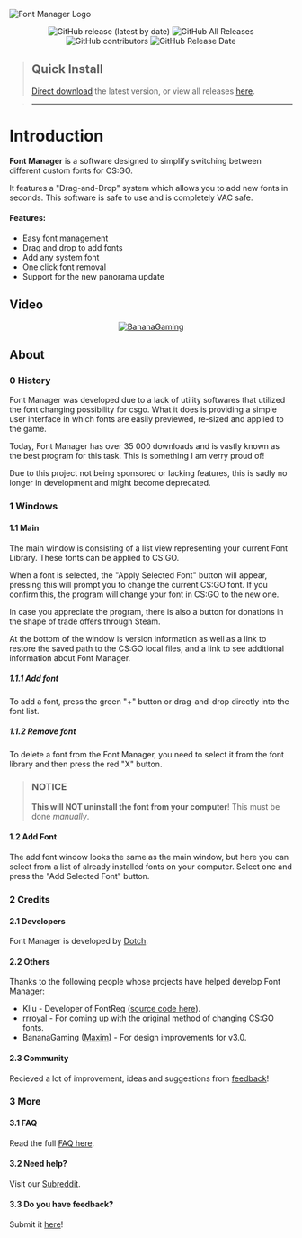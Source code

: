 ![Font Manager Logo](https://github.com/WilliamRagstad/Font-Manager/blob/master/CSGO%20Font%20Manager/Resources/fontmanager.png?raw=true)

<div align=center>
 <img alt="GitHub release (latest by date)" src="https://img.shields.io/github/v/release/WilliamRagstad/Font-Manager">
 <img alt="GitHub All Releases" src="https://img.shields.io/github/downloads/WilliamRagstad/Font-Manager/total">
 <img alt="GitHub contributors" src="https://img.shields.io/github/contributors/WilliamRagstad/Font-Manager">
 <img alt="GitHub Release Date" src="https://img.shields.io/github/release-date/WilliamRagstad/Font-Manager?label=latest%20release">
</div>





> ## Quick Install
>
> [Direct download](https://github.com/WilliamRagstad/Font-Manager/releases/latest/download/FontManager.exe) the latest version, or view all releases [here](https://github.com/WilliamRagstad/Font-Manager/releases).

> ---





# Introduction

**Font Manager** is a software designed to simplify switching between different custom fonts for CS:GO.

It features a "Drag-and-Drop" system which allows you to add new fonts in seconds. This software is safe to use and is completely VAC safe.

#### Features:

- Easy font management
- Drag and drop to add fonts
- Add any system font
- One click font removal
- Support for the new panorama update

## Video

<div align=center>

[![BananaGaming](https://img.youtube.com/vi/3xToNTtdmME/0.jpg)](https://www.youtube.com/watch?v=3xToNTtdmME)

</div>





## About

### 0 History

Font Manager was developed due to a lack of utility softwares that utilized the font changing possibility for csgo.
What it does is providing a simple user interface in which fonts are easily previewed, re-sized and applied to the game.

Today, Font Manager has over 35 000 downloads and is vastly known as the best program for this task. This is something I am verry proud of!

Due to this project not being sponsored or lacking features, this is sadly no longer in development and might become deprecated.

### 1 Windows

#### 1.1 Main

The main window is consisting of a list view representing your current Font Library. These fonts can be applied to CS:GO.

When a font is selected, the "Apply Selected Font" button will appear, pressing this will prompt you to change the current CS:GO font. If you confirm this, the program will change your font in CS:GO to the new one.

In case you appreciate the program, there is also a button for donations in the shape of trade offers through Steam. 

At the bottom of the window is version information as well as a link to restore the saved path to the CS:GO local files, and a link to see additional information about Font Manager.

##### 1.1.1 Add font

 To add a font, press the green "+" button or drag-and-drop directly into the font list. 

##### 1.1.2 Remove font

 To delete a font from the Font Manager, you need to select it from the font library and then press the red "X" button. 

> ### NOTICE
> **This will NOT uninstall the font from your computer**! This must be done *manually*.

#### 1.2 Add Font

The add font window looks the same as the main window, but here you can select from a list of already installed fonts on your computer. Select one and press the "Add Selected Font" button.

### 2 Credits

#### 2.1 Developers

Font Manager is developed by [Dotch](https://twitter.com/WilliamRagstad).

#### 2.2 Others

Thanks to the following people whose
projects have helped develop Font Manager:

- Kliu - Developer of FontReg ([source code here](http://code.kliu.org/misc/fontreg/)).
- [rrroyal](https://github.com/rrroyal) - For coming up with the original method of changing CS:GO fonts. 
- BananaGaming ([Maxim](https://twitter.com/BananaGamingCS)) - For design improvements for v3.0.

#### 2.3 Community

Recieved a lot of improvement, ideas and suggestions from [feedback](https://docs.google.com/forms/d/e/1FAIpQLSfkChgD2T-RYNyfBCRL2EjUQfJ3y8tvPKemGJca2kMU1jV8AQ/viewform)!

### 3 More

#### 3.1 FAQ

Read the full [FAQ here](faq.md).

#### 3.2 Need help?

Visit our [Subreddit](https://www.reddit.com/r/csgoFontManager/).

#### 3.3 Do you have feedback?

Submit it [here](https://docs.google.com/forms/d/e/1FAIpQLSfkChgD2T-RYNyfBCRL2EjUQfJ3y8tvPKemGJca2kMU1jV8AQ/viewform)!

